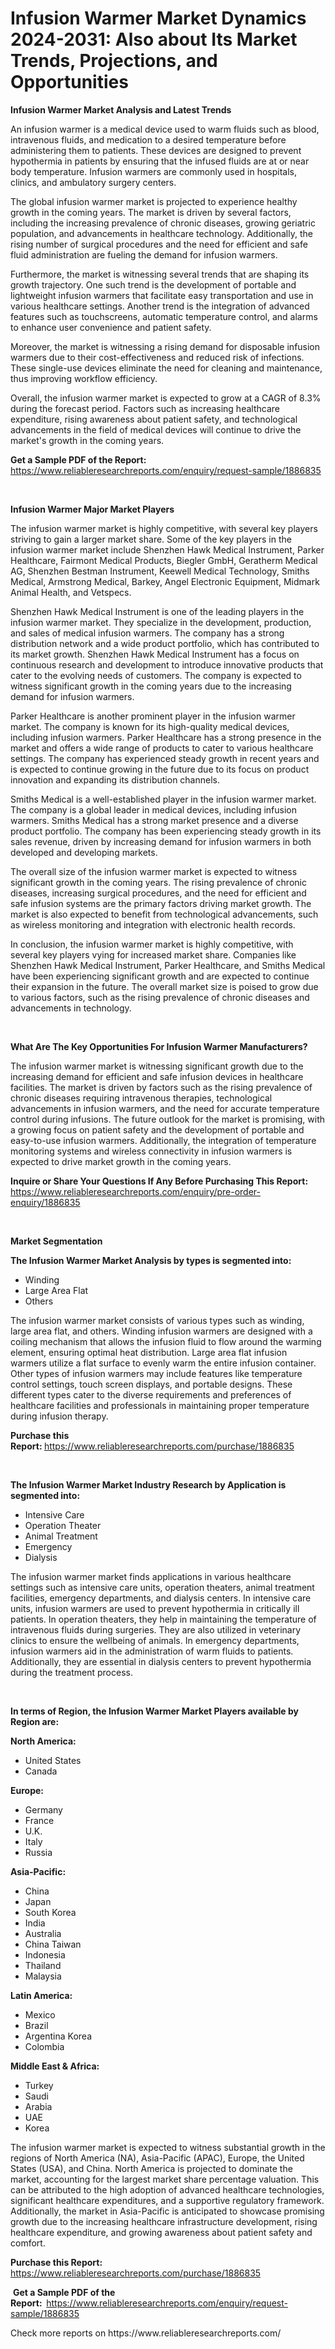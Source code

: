 <p><h1>Infusion Warmer Market Dynamics 2024-2031: Also about Its Market Trends, Projections, and Opportunities</h1></p><p><strong>Infusion Warmer Market Analysis and Latest Trends</strong></p>
<p><p>An infusion warmer is a medical device used to warm fluids such as blood, intravenous fluids, and medication to a desired temperature before administering them to patients. These devices are designed to prevent hypothermia in patients by ensuring that the infused fluids are at or near body temperature. Infusion warmers are commonly used in hospitals, clinics, and ambulatory surgery centers.</p><p>The global infusion warmer market is projected to experience healthy growth in the coming years. The market is driven by several factors, including the increasing prevalence of chronic diseases, growing geriatric population, and advancements in healthcare technology. Additionally, the rising number of surgical procedures and the need for efficient and safe fluid administration are fueling the demand for infusion warmers.</p><p>Furthermore, the market is witnessing several trends that are shaping its growth trajectory. One such trend is the development of portable and lightweight infusion warmers that facilitate easy transportation and use in various healthcare settings. Another trend is the integration of advanced features such as touchscreens, automatic temperature control, and alarms to enhance user convenience and patient safety.</p><p>Moreover, the market is witnessing a rising demand for disposable infusion warmers due to their cost-effectiveness and reduced risk of infections. These single-use devices eliminate the need for cleaning and maintenance, thus improving workflow efficiency.</p><p>Overall, the infusion warmer market is expected to grow at a CAGR of 8.3% during the forecast period. Factors such as increasing healthcare expenditure, rising awareness about patient safety, and technological advancements in the field of medical devices will continue to drive the market's growth in the coming years.</p></p>
<p><strong>Get a Sample PDF of the Report:&nbsp;</strong> <a href="https://www.reliableresearchreports.com/enquiry/request-sample/1886835">https://www.reliableresearchreports.com/enquiry/request-sample/1886835</a></p>
<p>&nbsp;</p>
<p><strong>Infusion Warmer Major Market Players</strong></p>
<p><p>The infusion warmer market is highly competitive, with several key players striving to gain a larger market share. Some of the key players in the infusion warmer market include Shenzhen Hawk Medical Instrument, Parker Healthcare, Fairmont Medical Products, Biegler GmbH, Geratherm Medical AG, Shenzhen Bestman Instrument, Keewell Medical Technology, Smiths Medical, Armstrong Medical, Barkey, Angel Electronic Equipment, Midmark Animal Health, and Vetspecs.</p><p>Shenzhen Hawk Medical Instrument is one of the leading players in the infusion warmer market. They specialize in the development, production, and sales of medical infusion warmers. The company has a strong distribution network and a wide product portfolio, which has contributed to its market growth. Shenzhen Hawk Medical Instrument has a focus on continuous research and development to introduce innovative products that cater to the evolving needs of customers. The company is expected to witness significant growth in the coming years due to the increasing demand for infusion warmers.</p><p>Parker Healthcare is another prominent player in the infusion warmer market. The company is known for its high-quality medical devices, including infusion warmers. Parker Healthcare has a strong presence in the market and offers a wide range of products to cater to various healthcare settings. The company has experienced steady growth in recent years and is expected to continue growing in the future due to its focus on product innovation and expanding its distribution channels.</p><p>Smiths Medical is a well-established player in the infusion warmer market. The company is a global leader in medical devices, including infusion warmers. Smiths Medical has a strong market presence and a diverse product portfolio. The company has been experiencing steady growth in its sales revenue, driven by increasing demand for infusion warmers in both developed and developing markets.</p><p>The overall size of the infusion warmer market is expected to witness significant growth in the coming years. The rising prevalence of chronic diseases, increasing surgical procedures, and the need for efficient and safe infusion systems are the primary factors driving market growth. The market is also expected to benefit from technological advancements, such as wireless monitoring and integration with electronic health records.</p><p>In conclusion, the infusion warmer market is highly competitive, with several key players vying for increased market share. Companies like Shenzhen Hawk Medical Instrument, Parker Healthcare, and Smiths Medical have been experiencing significant growth and are expected to continue their expansion in the future. The overall market size is poised to grow due to various factors, such as the rising prevalence of chronic diseases and advancements in technology.</p></p>
<p>&nbsp;</p>
<p><strong>What Are The Key Opportunities For Infusion Warmer Manufacturers?</strong></p>
<p><p>The infusion warmer market is witnessing significant growth due to the increasing demand for efficient and safe infusion devices in healthcare facilities. The market is driven by factors such as the rising prevalence of chronic diseases requiring intravenous therapies, technological advancements in infusion warmers, and the need for accurate temperature control during infusions. The future outlook for the market is promising, with a growing focus on patient safety and the development of portable and easy-to-use infusion warmers. Additionally, the integration of temperature monitoring systems and wireless connectivity in infusion warmers is expected to drive market growth in the coming years.</p></p>
<p><strong>Inquire or Share Your Questions If Any Before Purchasing This Report:</strong> <a href="https://www.reliableresearchreports.com/enquiry/pre-order-enquiry/1886835">https://www.reliableresearchreports.com/enquiry/pre-order-enquiry/1886835</a></p>
<p>&nbsp;</p>
<p><strong>Market Segmentation</strong></p>
<p><strong>The Infusion Warmer Market Analysis by types is segmented into:</strong></p>
<p><ul><li>Winding</li><li>Large Area Flat</li><li>Others</li></ul></p>
<p><p>The infusion warmer market consists of various types such as winding, large area flat, and others. Winding infusion warmers are designed with a coiling mechanism that allows the infusion fluid to flow around the warming element, ensuring optimal heat distribution. Large area flat infusion warmers utilize a flat surface to evenly warm the entire infusion container. Other types of infusion warmers may include features like temperature control settings, touch screen displays, and portable designs. These different types cater to the diverse requirements and preferences of healthcare facilities and professionals in maintaining proper temperature during infusion therapy.</p></p>
<p><strong>Purchase this Report:&nbsp;</strong><a href="https://www.reliableresearchreports.com/purchase/1886835">https://www.reliableresearchreports.com/purchase/1886835</a></p>
<p>&nbsp;</p>
<p><strong>The Infusion Warmer Market Industry Research by Application is segmented into:</strong></p>
<p><ul><li>Intensive Care</li><li>Operation Theater</li><li>Animal Treatment</li><li>Emergency</li><li>Dialysis</li></ul></p>
<p><p>The infusion warmer market finds applications in various healthcare settings such as intensive care units, operation theaters, animal treatment facilities, emergency departments, and dialysis centers. In intensive care units, infusion warmers are used to prevent hypothermia in critically ill patients. In operation theaters, they help in maintaining the temperature of intravenous fluids during surgeries. They are also utilized in veterinary clinics to ensure the wellbeing of animals. In emergency departments, infusion warmers aid in the administration of warm fluids to patients. Additionally, they are essential in dialysis centers to prevent hypothermia during the treatment process.</p></p>
<p>&nbsp;</p>
<p><strong>In terms of Region, the Infusion Warmer Market Players available by Region are:</strong></p>
<p>
    <p> <strong> North America: </strong>
        <ul>
            <li>United States</li>
            <li>Canada</li>
        </ul>
        </p> 
    <p> <strong> Europe: </strong>
        <ul>
            <li>Germany</li>
            <li>France</li>
            <li>U.K.</li>
            <li>Italy</li>
            <li>Russia</li>
        </ul>
        </p> 
    <p> <strong> Asia-Pacific: </strong>
        <ul>
            <li>China</li>
            <li>Japan</li>
            <li>South Korea</li>
            <li>India</li>
            <li>Australia</li>
            <li>China Taiwan</li>
            <li>Indonesia</li>
            <li>Thailand</li>
            <li>Malaysia</li>
        </ul>
        </p> 
    <p> <strong> Latin America: </strong>
        <ul>
            <li>Mexico</li>
            <li>Brazil</li>
            <li>Argentina Korea</li>
            <li>Colombia</li>
        </ul>
        </p> 
    <p> <strong> Middle East & Africa: </strong>
        <ul>
            <li>Turkey</li>
            <li>Saudi</li>
            <li>Arabia</li>
            <li>UAE</li>
            <li>Korea</li>
        </ul>
    </p>
    </p>
<p><p>The infusion warmer market is expected to witness substantial growth in the regions of North America (NA), Asia-Pacific (APAC), Europe, the United States (USA), and China. North America is projected to dominate the market, accounting for the largest market share percentage valuation. This can be attributed to the high adoption of advanced healthcare technologies, significant healthcare expenditures, and a supportive regulatory framework. Additionally, the market in Asia-Pacific is anticipated to showcase promising growth due to the increasing healthcare infrastructure development, rising healthcare expenditure, and growing awareness about patient safety and comfort.</p></p>
<p><strong>Purchase this Report: </strong><a href="https://www.reliableresearchreports.com/purchase/1886835">https://www.reliableresearchreports.com/purchase/1886835</a></p>
<p>&nbsp;<strong>Get a Sample PDF of the Report:&nbsp;&nbsp;</strong><a href="https://www.reliableresearchreports.com/enquiry/request-sample/1886835">https://www.reliableresearchreports.com/enquiry/request-sample/1886835</a></p>
<p><strong></strong></p>
<p>Check more reports on https://www.reliableresearchreports.com/</p>